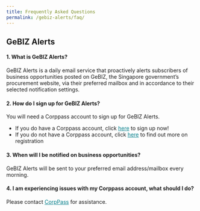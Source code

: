 ```yaml
---
title: Frequently Asked Questions
permalink: /gebiz-alerts/faq/
---
```


## GeBIZ Alerts

#### 1. What is GeBIZ Alerts?
GeBIZ Alerts is a daily email service that proactively alerts subscribers of business opportunities posted on GeBIZ, the Singapore government’s procurement website, via their preferred mailbox and in accordance to their selected notification settings.

#### 2.	How do I sign up for GeBIZ Alerts?
You will need a Corppass account to sign up for GeBIZ Alerts. 
* If you do have a Corppass account, click <a href="/gebiz-alerts/" style="color:#037e8a">here</a> to sign up now!
* If you do not have a Corppass account, click <a href="https://www.corppass.gov.sg/cpauth/login/homepage?TAM_OP=login#" target="_blank" style="color:#037e8a">here</a> to find out more on registration

#### 3.	When will I be notified on business opportunities?
GeBIZ Alerts will be sent to your preferred email address/mailbox every morning.

#### 4.	I am experiencing issues with my Corppass account, what should I do? 
Please contact <a href="https://www.corppass.gov.sg/corppass/common/contactus" target="_blank" style="color:#037e8a">CorpPass</a> for assistance. 
